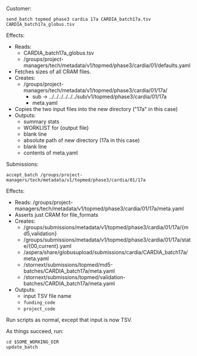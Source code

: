 Customer:

    send_batch topmed phase3 cardia 17a CARDIA_batch17a.tsv CARDIA_batch17a_globus.tsv

Effects:

* Reads:
  - CARDIA_batch17a_globus.tsv
  - /groups/project-managers/tech/metadata/v1/topmed/phase3/cardia/01/defaults.yaml
* Fetches sizes of all CRAM files.
* Creates:
  - /groups/project-managers/tech/metadata/v1/topmed/phase3/cardia/01/17a/
    - sub -> ../../../../../../sub/v1/topmed/phase3/cardia/01/17a
    - meta.yaml
* Copies the two input files into the new directory ("17a" in this case)
* Outputs:
  - summary stats
  - WORKLIST for {output file}
  - blank line
  - absolute path of new directory (17a in this case)
  - blank line
  - contents of meta.yaml

Submissions:

    accept_batch /groups/project-managers/tech/metadata/v1/topmed/phase3/cardia/01/17a

Effects:

* Reads: /groups/project-managers/tech/metadata/v1/topmed/phase3/cardia/01/17a/meta.yaml
* Asserts just CRAM for file_formats
* Creates:
    - /groups/submissions/metadata/v1/topmed/phase3/cardia/01/17a/{md5,validation}
    - /groups/submissions/metadata/v1/topmed/phase3/cardia/01/17a/state/{00,current}.yaml
    - /aspera/share/globusupload/submissions/cardia/CARDIA_batch17a/meta.yaml
    - /stornext/submissions/topmed/md5-batches/CARDIA_batch17a/meta.yaml
    - /stornext/submissions/topmed/validation-batches/CARDIA_batch17a/meta.yaml
* Outputs:
    - input TSV file name
    - `funding_code`
    - `project_code`

Run scripts as normal, except that input is now TSV.

As things succeed, run:

    cd $SOME_WORKING_DIR
    update_batch
